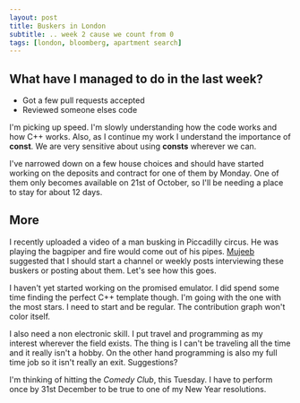 ```yaml
---
layout: post
title: Buskers in London
subtitle: .. week 2 cause we count from 0
tags: [london, bloomberg, apartment search]
---
```



## What have I managed to do in the last week?

- Got a few pull requests accepted
- Reviewed someone elses code

I'm picking up speed. I'm slowly understanding how the code works and how C++ works. Also, as I continue my work I understand the importance of **const**. We are very sensitive about using **consts** wherever we can.

I've narrowed down on a few house choices and should have started working on the deposits and contract for one of them by Monday. One of them only becomes available on 21st of October, so I'll be needing a place to stay for about 12 days.

## More

I recently uploaded a video of a man busking in Piccadilly circus. He was playing the bagpiper and fire would come out of his pipes. [Mujeeb](http://mujeeb.ch/) suggested that I should start a channel or weekly posts interviewing these buskers or posting about them. Let's see how this goes.

I haven't yet started working on the promised emulator. I did spend some time finding the perfect C++ template though. I'm going with the one with the most stars. I need to start and be regular. The contribution graph won't color itself.

I also need a non electronic skill. I put travel and programming as my interest wherever the field exists. The thing is I can't be traveling all the time and it really isn't a hobby. On the other hand programming is also my full time job so it isn't really an exit. Suggestions?

I'm thinking of hitting the *Comedy Club*, this Tuesday. I have to perform once by 31st December to be true to one of my New Year resolutions.

